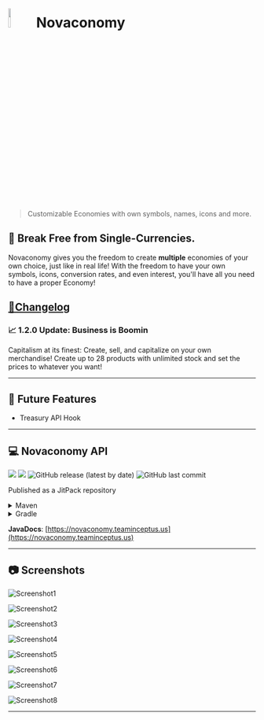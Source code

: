 # <img src="https://cdn.discordapp.com/attachments/894254760075603980/984954715555123281/novaconomy.png" style="height: 10%; width: 10%;"> Novaconomy
> Customizable Economies with own symbols, names, icons and more.

## 💸 **Break Free from Single-Currencies.**
Novaconomy gives you the freedom to create **multiple** economies of your own choice, just like in real life!
With the freedom to have your own symbols, icons, conversion rates, and even interest, you'll have all you need to have a proper Economy!

<h2 style="text-decoration: underline;">📓Changelog</h2>

### 📈 1.2.0 Update: Business is Boomin
Capitalism at its finest: Create, sell, and capitalize on your own merchandise! Create up to 28 products with
unlimited stock and set the prices to whatever you want!

-----
## 🔮 Future Features
- Treasury API Hook

-----
## 💻 Novaconomy API
[![](https://jitpack.io/v/Team-Inceptus/Novaconomy.svg)](https://jitpack.io/#Team-Inceptus/Novaconomy)
[![](https://jitci.com/gh/Team-Inceptus/Novaconomy/svg)](https://jitci.com/gh/Team-Inceptus/Novaconomy)
![GitHub release (latest by date)](https://img.shields.io/github/v/release/Team-Inceptus/Novaconomy)
![GitHub last commit](https://img.shields.io/github/last-commit/Team-Inceptus/Novaconomy)

Published as a JitPack repository
<details>
    <summary>Maven</summary>

```xml
	<project>
	    <repositories>
		    <repository>
		        <id>jitpack.io</id>
		        <url>https://jitpack.io</url>
		    </repository>
	    </repositories>
    
        <dependencies>
            <!-- Include just the API -->
            <dependency>
                <groupId>us.teaminceptus.Novaconomy</groupId>
                <artifactId>novaconomy-api</artifactId>
                <version>1.2.0</version>
            </dependency>
            <!-- Include the Actual Plugin -->
            <dependency>
                <groupId>us.teaminceptus.Novaconomy</groupId>
                <artifactId>novaconomy</artifactId>
                <version>1.2.0</version>
            </dependency>
        </dependencies>
	</project>
```
</details>

<details>
    <summary>Gradle</summary>

```gradle
		repositories {
			maven { url 'https://jitpack.io' }
		}

	 	dependencies {
	   	     implementation 'com.github.Novaconomy:novaconomy-api:Tag'
	   	     // Include the Actual Plugin
	   	     implementation 'us.teaminceptus.Novaconomy:novaconomy:1.2.0'
		}	
```
</details>

**JavaDocs**: [https://novaconomy.teaminceptus.us](https://novaconomy.teaminceptus.us)

-----
## 📷 Screenshots
![Screenshot1](https://cdn.discordapp.com/attachments/894254760075603980/987617973487435826/2022-06-18_02.19.50.png)

![Screenshot2](https://cdn.discordapp.com/attachments/894254760075603980/987617972937957376/2022-06-18_02.20.03.png)

![Screenshot3](https://cdn.discordapp.com/attachments/894254760075603980/987617972480798740/2022-06-18_02.20.12.png)

![Screenshot4](https://cdn.discordapp.com/attachments/860730694551863328/949806777539653712/2022-03-05_17.12.13.png)

![Screenshot5](https://cdn.discordapp.com/attachments/860730694551863328/949806777917116476/2022-03-05_17.11.33.png)

![Screenshot6](https://cdn.discordapp.com/attachments/860730694551863328/949806778793721866/2022-03-05_17.09.03.png)

![Screenshot7](https://cdn.discordapp.com/attachments/860730694551863328/949806779343200326/2022-03-05_17.08.31.png)

![Screenshot8](https://cdn.discordapp.com/attachments/860730694551863328/949806779775205396/2022-03-05_17.08.18.png)

-----